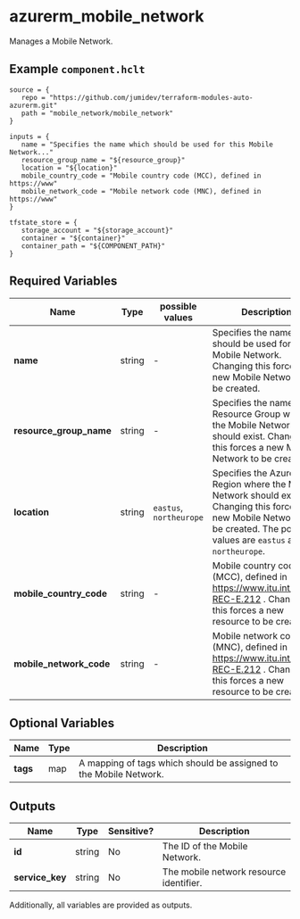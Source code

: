 # azurerm_mobile_network

Manages a Mobile Network.

## Example `component.hclt`

```hcl
source = {
   repo = "https://github.com/jumidev/terraform-modules-auto-azurerm.git"   
   path = "mobile_network/mobile_network"   
}

inputs = {
   name = "Specifies the name which should be used for this Mobile Network..."   
   resource_group_name = "${resource_group}"   
   location = "${location}"   
   mobile_country_code = "Mobile country code (MCC), defined in https://www"   
   mobile_network_code = "Mobile network code (MNC), defined in https://www"   
}

tfstate_store = {
   storage_account = "${storage_account}"   
   container = "${container}"   
   container_path = "${COMPONENT_PATH}"   
}

```

## Required Variables

| Name | Type |  possible values |  Description |
| ---- | --------- |  ----------- | ----------- |
| **name** | string |  -  |  Specifies the name which should be used for this Mobile Network. Changing this forces a new Mobile Network to be created. | 
| **resource_group_name** | string |  -  |  Specifies the name of the Resource Group where the Mobile Network should exist. Changing this forces a new Mobile Network to be created. | 
| **location** | string |  `eastus`, `northeurope`  |  Specifies the Azure Region where the Mobile Network should exist. Changing this forces a new Mobile Network to be created. The possible values are `eastus` and `northeurope`. | 
| **mobile_country_code** | string |  -  |  Mobile country code (MCC), defined in https://www.itu.int/rec/T-REC-E.212 . Changing this forces a new resource to be created. | 
| **mobile_network_code** | string |  -  |  Mobile network code (MNC), defined in https://www.itu.int/rec/T-REC-E.212 . Changing this forces a new resource to be created. | 

## Optional Variables

| Name | Type |  Description |
| ---- | --------- |  ----------- |
| **tags** | map |  A mapping of tags which should be assigned to the Mobile Network. | 



## Outputs

| Name | Type | Sensitive? | Description |
| ---- | ---- | --------- | --------- |
| **id** | string | No  | The ID of the Mobile Network. | 
| **service_key** | string | No  | The mobile network resource identifier. | 

Additionally, all variables are provided as outputs.
